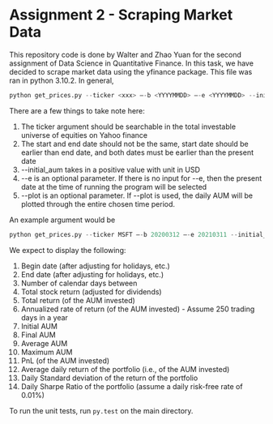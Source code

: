 # Assignment 2 - Scraping Market Data

This repository code is done by Walter and Zhao Yuan for the second assignment of Data Science in Quantitative Finance. In this task, we have decided to scrape market data using the yfinance package. This file was ran in python 3.10.2. In general,

```python
python get_prices.py --ticker <xxx> –-b <YYYYMMDD> –-e <YYYYMMDD> --initial_aum <xxxx>  --plot
```

There are a few things to take note here:

1. The ticker argument should be searchable in the total investable universe of equities on Yahoo finance
2. The start and end date should not be the same, start date should be earlier than end date, and both dates must be earlier than the present date
3. --initial_aum takes in a positive value with unit in USD
4. --e is an optional parameter. If there is no input for --e, then the present date at the time of running the program will be selected
5. --plot is an optional parameter. If --plot is used, the daily AUM will be plotted through the entire chosen time period.

An example argument would be

```python
python get_prices.py --ticker MSFT –-b 20200312 –-e 20210311 --initial_aum 10000 --plot
```

We expect to display the following:

1. Begin date (after adjusting for holidays, etc.)
2. End date (after adjusting for holidays, etc.)
3. Number of calendar days between
4. Total stock return (adjusted for dividends)
5. Total return (of the AUM invested)
6. Annualized rate of return (of the AUM invested) - Assume 250 trading days in a year
7. Initial AUM
8. Final AUM
9. Average AUM
10. Maximum AUM
11. PnL (of the AUM invested)
12. Average daily return of the portfolio (i.e., of the AUM invested)
13. Daily Standard deviation of the return of the portfolio
14. Daily Sharpe Ratio of the portfolio (assume a daily risk-free rate of 0.01%)

To run the unit tests, run `py.test` on the main directory.
